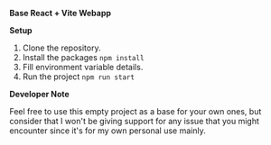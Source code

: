 **Base React + Vite Webapp**

**Setup**

1. Clone the repository.
2. Install the packages
```npm install```
3. Fill environment variable details.
4. Run the project
```npm run start```

**Developer Note**

Feel free to use this empty project as a base for your own ones, but consider that I won't be giving support for any issue that you might encounter since it's for my own personal use mainly.